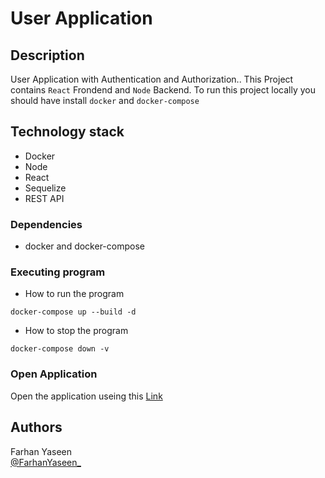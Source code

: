 

#  User Application


## Description
User Application with Authentication and Authorization..
This Project contains `React` Frondend and `Node` Backend.
To run this project locally you should have install `docker` and `docker-compose`

## Technology stack

* Docker  
* Node 
* React  
* Sequelize 
* REST API

### Dependencies

* docker and docker-compose


### Executing program

* How to run the program
```
docker-compose up --build -d
```
* How to stop the program

```
docker-compose down -v
```
### Open Application

Open the application useing this  [Link](http://localhost:3000)

## Authors

Farhan Yaseen  
[@FarhanYaseen_](https://twitter.com/FarhanYaseen_)
